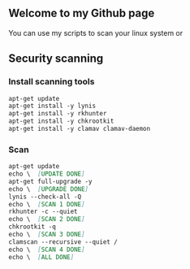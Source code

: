 ## Welcome to my Github page

You can use my scripts to scan your linux system or 

## Security scanning

### Install scanning tools
```markdown
apt-get update
apt-get install -y lynis
apt-get install -y rkhunter
apt-get install -y chkrootkit
apt-get install -y clamav clamav-daemon
```

### Scan
```markdown
apt-get update
echo \  [UPDATE DONE]
apt-get full-upgrade -y
echo \  [UPGRADE DONE]
lynis --check-all -Q
echo \  [SCAN 1 DONE]
rkhunter -c --quiet
echo \  [SCAN 2 DONE]
chkrootkit -q
echo \  [SCAN 3 DONE]
clamscan --recursive --quiet /
echo \  [SCAN 4 DONE]
echo \  [ALL DONE]
```
